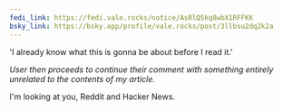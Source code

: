 ```yaml
---
fedi_link: https://fedi.vale.rocks/notice/AsRlQ5kq8wbX1RFFKK
bsky_link: https://bsky.app/profile/vale.rocks/post/3llbsu2dq2k2a
---
```


'I already know what this is gonna be about before I read it.'

_User then proceeds to continue their comment with something entirely unrelated to the contents of my article._

I'm looking at you, Reddit and Hacker News.
